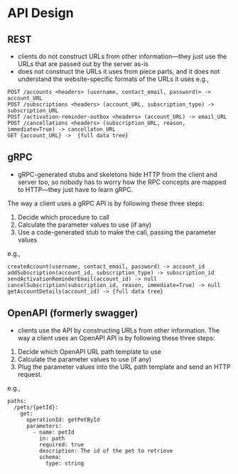 # API Design

## REST
- clients do not construct URLs from other information—they just use the URLs that are passed out by the server as-is
- does not construct the URLs it uses from piece parts, and it does not understand the website-specific formats of the URLs it uses
e.g.,
```
POST /accounts <headers> (username, contact_email, password)> -> account_URL
POST /subscriptions <headers> (account_URL, subscription_type) -> subscription_URL
POST /activation-reminder-outbox <headers> (account_URL) -> email_URL
POST /cancellations <headers> (subscription_URL, reason, immediate=True) -> cancellaton_URL
GET {account_URL} ->  {full data tree}
```

## gRPC
- gRPC-generated stubs and skeletons hide HTTP from the client and server too, so nobody has to worry how the RPC concepts are mapped to HTTP—they just have to learn gRPC. 

The way a client uses a gRPC API is by following these three steps:

1. Decide which procedure to call
2. Calculate the parameter values to use (if any)
3. Use a code-generated stub to make the call, passing the parameter values

e.g.,
```
createAccount(username, contact_email, password) -> account_id
addSubscription(account_id, subscription_type) -> subscription_id
sendActivationReminderEmail(account_id) -> null
cancelSubscription(subscription_id, reason, immediate=True) -> null
getAccountDetails(account_id) -> {full data tree}
```
## OpenAPI (formerly swagger)
- clients use the API by constructing URLs from other information. The way a client uses an OpenAPI API is by following these three steps:

1. Decide which OpenAPI URL path template to use
2. Calculate the parameter values to use (if any)
3. Plug the parameter values into the URL path template and send an HTTP request.

e.g.,
```
paths:
  /pets/{petId}:
    get:
      operationId: getPetById
      parameters:
        - name: petId
          in: path
          required: true
          description: The id of the pet to retrieve
          schema:
            type: string
```